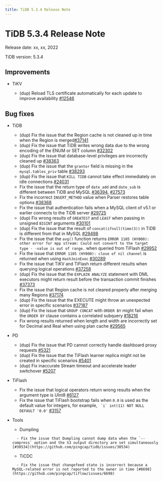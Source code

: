 ```yaml
---
title: TiDB 5.3.4 Release Note
---
```


# TiDB 5.3.4 Release Note

Release date: xx, xx, 2022

TiDB version: 5.3.4

## Improvements

+ TiKV

    <!--owner: @v01dstar-->

    - (dup) Reload TLS certificate automatically for each update to improve availability [#12546](https://github.com/tikv/tikv/issues/12546)

## Bug fixes

+ TiDB

    <!--sql-infra owner: @Defined2014-->

    - (dup) Fix the issue that the Region cache is not cleaned up in time when the Region is merged[#37141](https://github.com/pingcap/tidb/issues/37141)
    - (dup) Fix the issue that TiDB writes wrong data due to the wrong encoding of the ENUM or SET column [#32302](https://github.com/pingcap/tidb/issues/32302)
    - (dup) Fix the issue that database-level privileges are incorrectly cleaned up [#38363](https://github.com/pingcap/tidb/issues/38363)
    - (dup) Fix the issue that the `grantor` field is missing in the `mysql.tables_priv` table [#38293](https://github.com/pingcap/tidb/issues/38293)
    - (dup) Fix the issue that `KILL TIDB` cannot take effect immediately on idle connections [#24031](https://github.com/pingcap/tidb/issues/24031)
    - Fix the issue that the return type of `date_add` and `date_sub` is different between TiDB and MySQL [#36394](https://github.com/pingcap/tidb/issues/36394), [#27573](https://github.com/pingcap/tidb/issues/27573)
    - Fix the incorrect `INSERT_METHOD` value when Parser restores table options [#38368](https://github.com/pingcap/tidb/issues/38368)
    - Fix the issue that authentication fails when a MySQL client of v5.1 or earlier connects to the TiDB server [#29725](https://github.com/pingcap/tidb/issues/29725)

    <!--executor owner: @zanmato1984-->

    - (dup) Fix wrong results of `GREATEST` and `LEAST` when passing in unsigned `BIGINT` arguments [#30101](https://github.com/pingcap/tidb/issues/30101)
    - (dup) Fix the issue that the result of `concat(ifnull(time(3))` in TiDB is different from that in MySQL [#29498](https://github.com/pingcap/tidb/issues/29498)
    - Fix the issue that the `avg()` function returns `ERROR 1105 (HY000): other error for mpp stream: Could not convert to the target type - -value is out of range.` when queried from TiFlash [#29952](https://github.com/pingcap/tidb/issues/29952)
    - Fix the issue that `ERROR 1105 (HY000): close of nil channel` is returned when using `HashJoinExec` [#30289](https://github.com/pingcap/tidb/issues/30289)
    - Fix the issue that TiKV and TiFlash return different results when querying logical operations [#37258](https://github.com/pingcap/tidb/issues/37258)

    <!--transaction owner: @cfzjywxk-->

    - (dup) Fix the issue that the `EXPLAIN ANALYZE` statement with DML executors might return result before the transaction commit finishes [#37373](https://github.com/pingcap/tidb/issues/37373)
    - Fix the issue that Region cache is not cleared properly after merging many Regions [#37174](https://github.com/pingcap/tidb/issues/37174)

    <!--planner owner: @qw4990-->

    - (dup) Fix the issue that the EXECUTE might throw an unexpected error in specific scenarios [#37187](https://github.com/pingcap/tidb/issues/37187)
    - (dup) Fix the issue that `GROUP CONCAT` with `ORDER BY` might fail when the `ORDER BY` clause contains a correlated subquery [#18216](https://github.com/pingcap/tidb/issues/18216)
    - Fix wrong results returned when length and width are incorrectly set for Decimal and Real when using plan cache [#29565](https://github.com/pingcap/tidb/issues/29565)

+ PD

    <!--owner: @nolouch-->

    - (dup) Fix the issue that PD cannot correctly handle dashboard proxy requests [#5321](https://github.com/tikv/pd/issues/5321)
    - (dup) Fix the issue that the TiFlash learner replica might not be created in specific scenarios [#5401](https://github.com/tikv/pd/issues/5401)
    - (dup) Fix inaccurate Stream timeout and accelerate leader switchover [#5207](https://github.com/tikv/pd/issues/5207)

+ TiFlash

    <!--compute owner: @zanmato1984-->

    - Fix the issue that logical operators return wrong results when the argument type is UInt8 [#6127](https://github.com/pingcap/tiflash/issues/6127)

    <!--storage owner: @flowbehappy-->

    - Fix the issue that TiFlash bootstrap fails when `0.0` is used as the default value for integers, for example, `` `i` int(11) NOT NULL DEFAULT '0.0'`` [#3157](https://github.com/pingcap/tiflash/issues/3157)

+ Tools

    + Dumpling

    <!--owner: @niubell-->

        - Fix the issue that Dumpling cannot dump data when the `--compress` option and the S3 output directory are set simultaneously [#30534](https://github.com/pingcap/tidb/issues/30534)

    + TiCDC

    <!--owner: @nongfushanquan-->

        - Fix the issue that changefeed state is incorrect because a MySQL-related error is not reported to the owner in time [#6698](https://github.com/pingcap/tiflow/issues/6698)

